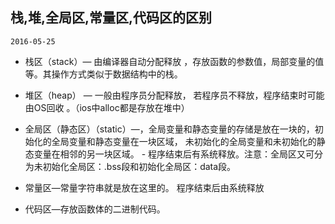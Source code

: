 ## 栈,堆,全局区,常量区,代码区的区别
`2016-05-25`

- 栈区（stack）— 由编译器自动分配释放 ，存放函数的参数值，局部变量的值等。其操作方式类似于数据结构中的栈。

- 堆区（heap） — 一般由程序员分配释放， 若程序员不释放，程序结束时可能由OS回收 。（ios中alloc都是存放在堆中）

- 全局区（静态区）（static）—，全局变量和静态变量的存储是放在一块的，初始化的全局变量和静态变量在一块区域， 未初始化的全局变量和未初始化的静态变量在相邻的另一块区域。 - 程序结束后有系统释放。注意：全局区又可分为未初始化全局区：.bss段和初始化全局区：data段。

- 常量区—常量字符串就是放在这里的。 程序结束后由系统释放

- 代码区—存放函数体的二进制代码。